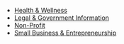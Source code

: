 * [Health & Wellness](community-reference/health-wellness.md)
* [Legal & Government Information](community-reference/legal-gov.md)
* [Non-Profit](community-reference/nonprofit.md)
* [Small Business & Entrepreneurship](community-reference/small-business.md)
